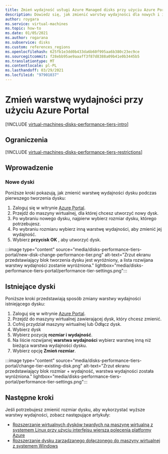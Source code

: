```yaml
---
title: Zmień wydajność usługi Azure Managed disks przy użyciu Azure Portal
description: Dowiedz się, jak zmienić warstwy wydajności dla nowych i istniejących dysków zarządzanych przy użyciu Azure Portal.
author: roygara
ms.service: virtual-machines
ms.topic: how-to
ms.date: 01/05/2021
ms.author: rogarana
ms.subservice: disks
ms.custom: references_regions
ms.openlocfilehash: 625fb1e3dd0b433da6b60f995aa6b380c23ec9ce
ms.sourcegitcommit: f28ebb95ae9aaaff3f87d8388a09b41e0b3445b5
ms.translationtype: MT
ms.contentlocale: pl-PL
ms.lasthandoff: 03/29/2021
ms.locfileid: "97901037"
---
```

# <a name="change-your-performance-tier-using-the-azure-portal"></a>Zmień warstwę wydajności przy użyciu Azure Portal

[!INCLUDE [virtual-machines-disks-performance-tiers-intro](../../includes/virtual-machines-disks-performance-tiers-intro.md)]

## <a name="restrictions"></a>Ograniczenia

[!INCLUDE [virtual-machines-disks-performance-tiers-restrictions](../../includes/virtual-machines-disks-performance-tiers-restrictions.md)]

## <a name="getting-started"></a>Wprowadzenie

### <a name="new-disks"></a>Nowe dyski

Poniższe kroki pokazują, jak zmienić warstwę wydajności dysku podczas pierwszego tworzenia dysku:

1. Zaloguj się w witrynie [Azure Portal](https://portal.azure.com/).
1. Przejdź do maszyny wirtualnej, dla której chcesz utworzyć nowy dysk.
1. Po wybraniu nowego dysku, najpierw wybierz rozmiar dysku, którego potrzebujesz.
1. Po wybraniu rozmiaru wybierz inną warstwę wydajności, aby zmienić jej wydajność.
1. Wybierz **przycisk OK** , aby utworzyć dysk.

:::image type="content" source="media/disks-performance-tiers-portal/new-disk-change-performance-tier.png" alt-text="Zrzut ekranu przedstawiający blok tworzenia dysku jest wyróżniony, a lista rozwijana warstwy wydajności zostanie wyróżniona." lightbox="media/disks-performance-tiers-portal/performance-tier-settings.png":::


## <a name="existing-disks"></a>Istniejące dyski

Poniższe kroki przedstawiają sposób zmiany warstwy wydajności istniejącego dysku:

1. Zaloguj się w witrynie [Azure Portal](https://portal.azure.com/).
1. Przejdź do maszyny wirtualnej zawierającej dysk, który chcesz zmienić.
1. Cofnij przydział maszyny wirtualnej lub Odłącz dysk.
1. Wybierz dysk
1. Wybierz pozycję **rozmiar i wydajność**.
1. Na liście rozwijanej **warstwa wydajności** wybierz warstwę inną niż bieżąca warstwa wydajności dysku.
1. Wybierz opcję **Zmień rozmiar**.

:::image type="content" source="media/disks-performance-tiers-portal/change-tier-existing-disk.png" alt-text="Zrzut ekranu przedstawiający blok rozmiar + wydajność, warstwa wydajności została wyróżniona." lightbox="media/disks-performance-tiers-portal/performance-tier-settings.png":::

## <a name="next-steps"></a>Następne kroki

Jeśli potrzebujesz zmienić rozmiar dysku, aby wykorzystać wyższe warstwy wydajności, zobacz następujące artykuły:

- [Rozszerzanie wirtualnych dysków twardych na maszynę wirtualną z systemem Linux przy użyciu interfejsu wiersza polecenia platformy Azure](linux/expand-disks.md)
- [Rozszerzanie dysku zarządzanego dołączonego do maszyny wirtualnej z systemem Windows](windows/expand-os-disk.md)
